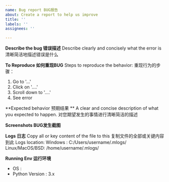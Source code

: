```yaml
---
name: Bug report BUG报告
about: Create a report to help us improve
title: ''
labels: ''
assignees: ''

---
```


**Describe the bug 错误描述**
Describe clearly and concisely what the error is
清晰简洁地描述错误是什么

**To Reproduce 如何重现BUG**
Steps to reproduce the behavior:
重现行为的步骤：
1. Go to '...'
2. Click on '....'
3. Scroll down to '....'
4. See error

**Expected behavior 预期结果 **
A clear and concise description of what you expected to happen.
对您期望发生的事情进行清晰简洁的描述

**Screenshots BUG发生截图**
 
**Logs 日志**
Copy all or key content of the file to this
复制文件的全部或关键内容到此
Logs location:
Windows : C:/Users/username/.mlogs/
Linux/MacOS/BSD: /home/username/.mlogs/

**Running Env 运行环境**
 - OS :
 - Python Version : 3.x
